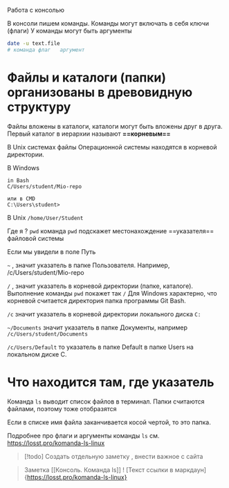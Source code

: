 Работа с консолью

В консоли пишем команды. Команды могут включать в себя ключи (флаги)
У команды могут быть аргументы 


```bash
date -u text.file
# команда флаг   аргумент    
```

# Файлы и каталоги (папки) организованы в древовидную структуру
Файлы вложены в каталоги, каталоги могут быть вложены друг в друга.
Первый каталог в иерархии называют **==корневым==**

В Unix системах файлы Операционной системы находятся в корневой директории.

В Windows 
```
in Bash
C/Users/student/Mio-repo

или в CMD
C:\Users\student>
```

В Unix 
``` /home/User/Student ```

Где я ?
`pwd` команда `pwd`  подскажет местонахождение ==указателя== файловой системы 

Если мы увидели в поле Путь

`~` , значит указатель в папке Пользователя. Например,  /c/Users/student/Mio-repo

`/` , значит указатель в корневой директории (папке, каталоге). Выполнение команды `pwd` покажет так `/` Для Windows характерно, что корневой считается директория папка программы Git Bash.

`/c` значит указатель в корневой директории локального диска `С:`

`~/Documents` значит указатель в папке Документы, например `/c/Users/student/Documents`

`/c/Users/Default` то указатель в папке Default в папке Users на локальном диске С.

# Что находится там, где указатель
Команда `ls` выводит список файлов в терминал. Папки считаются файлами, поэтому тоже отобразятся

Если в списке имя файла заканчивается косой чертой, то это папка.

Подробнее про флаги и аргументы команды `ls` см. https://losst.pro/komanda-ls-linux


> [!todo] Создать отдельную заметку , внести важное с сайта

>Заметка [[Консоль. Команда ls]]
>! [Текст ссылки в маркдаун] {https://losst.pro/komanda-ls-linux}

